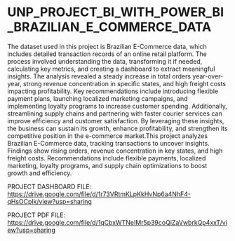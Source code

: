 # UNP_PROJECT_BI_WITH_POWER_BI_BRAZILIAN_E_COMMERCE_DATA
The dataset used in this project is Brazilian E-Commerce data, which includes detailed transaction records of an online retail platform. The process involved understanding the data, transforming it if needed, calculating key metrics, and creating a dashboard to extract meaningful insights. The analysis revealed a steady increase in total orders year-over-year, strong revenue concentration in specific states, and high freight costs impacting profitability. Key recommendations include introducing flexible payment plans, launching localized marketing campaigns, and implementing loyalty programs to increase customer spending. Additionally, streamlining supply chains and partnering with faster courier services can improve efficiency and customer satisfaction. By leveraging these insights, the business can sustain its growth, enhance profitability, and strengthen its competitive position in the e-commerce market.This project analyzes Brazilian E-Commerce data, tracking transactions to uncover insights. Findings show rising orders, revenue concentration in key states, and high freight costs. Recommendations include flexible payments, localized marketing, loyalty programs, and supply chain optimizations to boost growth and efficiency.

PROJECT DASHBOARD FILE: https://drive.google.com/file/d/1r73VRtmKLpKkHvNp6a4NhF4-qHsOCplk/view?usp=sharing

PROJECT PDF FILE: https://drive.google.com/file/d/1qCbxWTNeIMr5p39coQiZaVwbrkQp4xxT/view?usp=sharing

